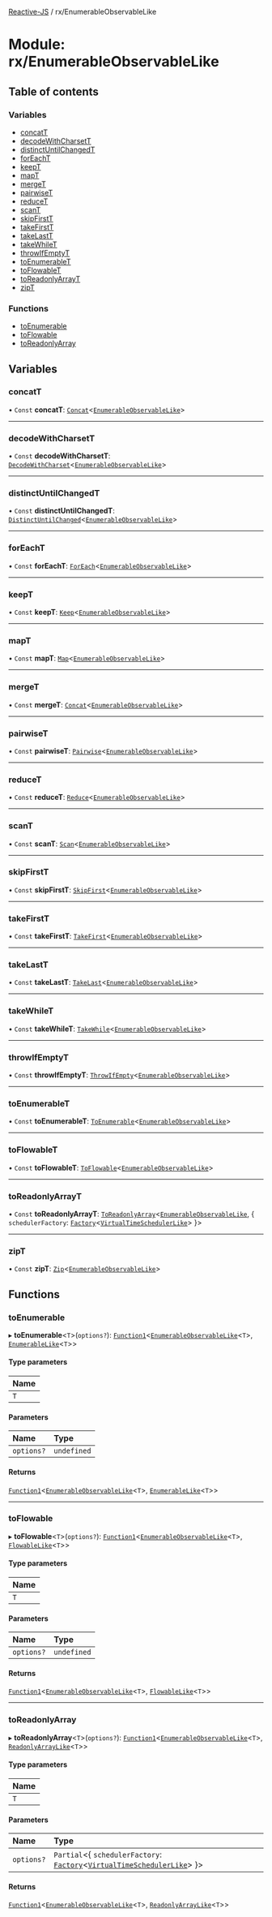 [Reactive-JS](../README.md) / rx/EnumerableObservableLike

# Module: rx/EnumerableObservableLike

## Table of contents

### Variables

- [concatT](rx_EnumerableObservableLike.md#concatt)
- [decodeWithCharsetT](rx_EnumerableObservableLike.md#decodewithcharsett)
- [distinctUntilChangedT](rx_EnumerableObservableLike.md#distinctuntilchangedt)
- [forEachT](rx_EnumerableObservableLike.md#foreacht)
- [keepT](rx_EnumerableObservableLike.md#keept)
- [mapT](rx_EnumerableObservableLike.md#mapt)
- [mergeT](rx_EnumerableObservableLike.md#merget)
- [pairwiseT](rx_EnumerableObservableLike.md#pairwiset)
- [reduceT](rx_EnumerableObservableLike.md#reducet)
- [scanT](rx_EnumerableObservableLike.md#scant)
- [skipFirstT](rx_EnumerableObservableLike.md#skipfirstt)
- [takeFirstT](rx_EnumerableObservableLike.md#takefirstt)
- [takeLastT](rx_EnumerableObservableLike.md#takelastt)
- [takeWhileT](rx_EnumerableObservableLike.md#takewhilet)
- [throwIfEmptyT](rx_EnumerableObservableLike.md#throwifemptyt)
- [toEnumerableT](rx_EnumerableObservableLike.md#toenumerablet)
- [toFlowableT](rx_EnumerableObservableLike.md#toflowablet)
- [toReadonlyArrayT](rx_EnumerableObservableLike.md#toreadonlyarrayt)
- [zipT](rx_EnumerableObservableLike.md#zipt)

### Functions

- [toEnumerable](rx_EnumerableObservableLike.md#toenumerable)
- [toFlowable](rx_EnumerableObservableLike.md#toflowable)
- [toReadonlyArray](rx_EnumerableObservableLike.md#toreadonlyarray)

## Variables

### concatT

• `Const` **concatT**: [`Concat`](containers.md#concat)<[`EnumerableObservableLike`](../interfaces/rx.EnumerableObservableLike.md)\>

___

### decodeWithCharsetT

• `Const` **decodeWithCharsetT**: [`DecodeWithCharset`](containers.md#decodewithcharset)<[`EnumerableObservableLike`](../interfaces/rx.EnumerableObservableLike.md)\>

___

### distinctUntilChangedT

• `Const` **distinctUntilChangedT**: [`DistinctUntilChanged`](containers.md#distinctuntilchanged)<[`EnumerableObservableLike`](../interfaces/rx.EnumerableObservableLike.md)\>

___

### forEachT

• `Const` **forEachT**: [`ForEach`](containers.md#foreach)<[`EnumerableObservableLike`](../interfaces/rx.EnumerableObservableLike.md)\>

___

### keepT

• `Const` **keepT**: [`Keep`](containers.md#keep)<[`EnumerableObservableLike`](../interfaces/rx.EnumerableObservableLike.md)\>

___

### mapT

• `Const` **mapT**: [`Map`](containers.md#map)<[`EnumerableObservableLike`](../interfaces/rx.EnumerableObservableLike.md)\>

___

### mergeT

• `Const` **mergeT**: [`Concat`](containers.md#concat)<[`EnumerableObservableLike`](../interfaces/rx.EnumerableObservableLike.md)\>

___

### pairwiseT

• `Const` **pairwiseT**: [`Pairwise`](containers.md#pairwise)<[`EnumerableObservableLike`](../interfaces/rx.EnumerableObservableLike.md)\>

___

### reduceT

• `Const` **reduceT**: [`Reduce`](containers.md#reduce)<[`EnumerableObservableLike`](../interfaces/rx.EnumerableObservableLike.md)\>

___

### scanT

• `Const` **scanT**: [`Scan`](containers.md#scan)<[`EnumerableObservableLike`](../interfaces/rx.EnumerableObservableLike.md)\>

___

### skipFirstT

• `Const` **skipFirstT**: [`SkipFirst`](containers.md#skipfirst)<[`EnumerableObservableLike`](../interfaces/rx.EnumerableObservableLike.md)\>

___

### takeFirstT

• `Const` **takeFirstT**: [`TakeFirst`](containers.md#takefirst)<[`EnumerableObservableLike`](../interfaces/rx.EnumerableObservableLike.md)\>

___

### takeLastT

• `Const` **takeLastT**: [`TakeLast`](containers.md#takelast)<[`EnumerableObservableLike`](../interfaces/rx.EnumerableObservableLike.md)\>

___

### takeWhileT

• `Const` **takeWhileT**: [`TakeWhile`](containers.md#takewhile)<[`EnumerableObservableLike`](../interfaces/rx.EnumerableObservableLike.md)\>

___

### throwIfEmptyT

• `Const` **throwIfEmptyT**: [`ThrowIfEmpty`](containers.md#throwifempty)<[`EnumerableObservableLike`](../interfaces/rx.EnumerableObservableLike.md)\>

___

### toEnumerableT

• `Const` **toEnumerableT**: [`ToEnumerable`](ix.md#toenumerable)<[`EnumerableObservableLike`](../interfaces/rx.EnumerableObservableLike.md)\>

___

### toFlowableT

• `Const` **toFlowableT**: [`ToFlowable`](streaming.md#toflowable)<[`EnumerableObservableLike`](../interfaces/rx.EnumerableObservableLike.md)\>

___

### toReadonlyArrayT

• `Const` **toReadonlyArrayT**: [`ToReadonlyArray`](containers.md#toreadonlyarray)<[`EnumerableObservableLike`](../interfaces/rx.EnumerableObservableLike.md), { `schedulerFactory`: [`Factory`](functions.md#factory)<[`VirtualTimeSchedulerLike`](../interfaces/scheduling.VirtualTimeSchedulerLike.md)\>  }\>

___

### zipT

• `Const` **zipT**: [`Zip`](containers.md#zip)<[`EnumerableObservableLike`](../interfaces/rx.EnumerableObservableLike.md)\>

## Functions

### toEnumerable

▸ **toEnumerable**<`T`\>(`options?`): [`Function1`](functions.md#function1)<[`EnumerableObservableLike`](../interfaces/rx.EnumerableObservableLike.md)<`T`\>, [`EnumerableLike`](../interfaces/ix.EnumerableLike.md)<`T`\>\>

#### Type parameters

| Name |
| :------ |
| `T` |

#### Parameters

| Name | Type |
| :------ | :------ |
| `options?` | `undefined` |

#### Returns

[`Function1`](functions.md#function1)<[`EnumerableObservableLike`](../interfaces/rx.EnumerableObservableLike.md)<`T`\>, [`EnumerableLike`](../interfaces/ix.EnumerableLike.md)<`T`\>\>

___

### toFlowable

▸ **toFlowable**<`T`\>(`options?`): [`Function1`](functions.md#function1)<[`EnumerableObservableLike`](../interfaces/rx.EnumerableObservableLike.md)<`T`\>, [`FlowableLike`](../interfaces/streaming.FlowableLike.md)<`T`\>\>

#### Type parameters

| Name |
| :------ |
| `T` |

#### Parameters

| Name | Type |
| :------ | :------ |
| `options?` | `undefined` |

#### Returns

[`Function1`](functions.md#function1)<[`EnumerableObservableLike`](../interfaces/rx.EnumerableObservableLike.md)<`T`\>, [`FlowableLike`](../interfaces/streaming.FlowableLike.md)<`T`\>\>

___

### toReadonlyArray

▸ **toReadonlyArray**<`T`\>(`options?`): [`Function1`](functions.md#function1)<[`EnumerableObservableLike`](../interfaces/rx.EnumerableObservableLike.md)<`T`\>, [`ReadonlyArrayLike`](../interfaces/containers.ReadonlyArrayLike.md)<`T`\>\>

#### Type parameters

| Name |
| :------ |
| `T` |

#### Parameters

| Name | Type |
| :------ | :------ |
| `options?` | `Partial`<{ `schedulerFactory`: [`Factory`](functions.md#factory)<[`VirtualTimeSchedulerLike`](../interfaces/scheduling.VirtualTimeSchedulerLike.md)\>  }\> |

#### Returns

[`Function1`](functions.md#function1)<[`EnumerableObservableLike`](../interfaces/rx.EnumerableObservableLike.md)<`T`\>, [`ReadonlyArrayLike`](../interfaces/containers.ReadonlyArrayLike.md)<`T`\>\>
